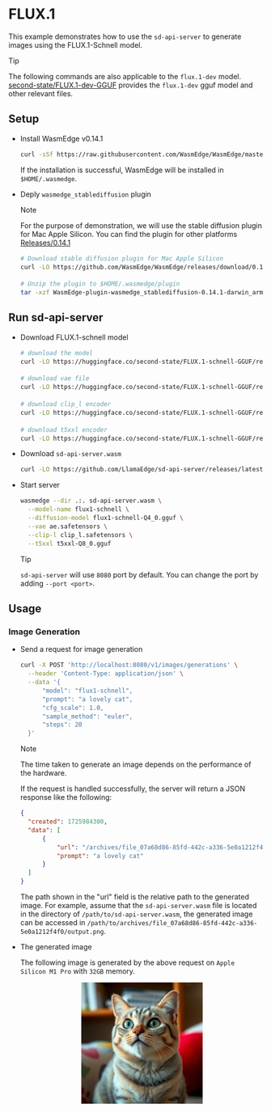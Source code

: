 # FLUX.1

This example demonstrates how to use the `sd-api-server` to generate images using the FLUX.1-Schnell model.

> [!TIP]
> The following commands are also applicable to the `flux.1-dev` model. [second-state/FLUX.1-dev-GGUF](https://huggingface.co/second-state/FLUX.1-dev-GGUF) provides the `flux.1-dev` gguf model and other relevant files.

## Setup

- Install WasmEdge v0.14.1

  ```bash
  curl -sSf https://raw.githubusercontent.com/WasmEdge/WasmEdge/master/utils/install_v2.sh | bash -s -- -v 0.14.1
  ```

  If the installation is successful, WasmEdge will be installed in `$HOME/.wasmedge`.

- Deply `wasmedge_stablediffusion` plugin

  > [!NOTE]
  > For the purpose of demonstration, we will use the stable diffusion plugin for Mac Apple Silicon. You can find the plugin for other platforms [Releases/0.14.1](https://github.com/WasmEdge/WasmEdge/releases/tag/0.14.1)

  ```bash
  # Download stable diffusion plugin for Mac Apple Silicon
  curl -LO https://github.com/WasmEdge/WasmEdge/releases/download/0.14.1/WasmEdge-plugin-wasmedge_stablediffusion-0.14.1-darwin_arm64.tar.gz

  # Unzip the plugin to $HOME/.wasmedge/plugin
  tar -xzf WasmEdge-plugin-wasmedge_stablediffusion-0.14.1-darwin_arm64.tar.gz -C $HOME/.wasmedge/plugin
  ```

## Run sd-api-server

- Download FLUX.1-schnell model

  ```bash
  # download the model
  curl -LO https://huggingface.co/second-state/FLUX.1-schnell-GGUF/resolve/main/flux1-schnell-Q4_0.gguf

  # download vae file
  curl -LO https://huggingface.co/second-state/FLUX.1-schnell-GGUF/resolve/main/ae.safetensors

  # download clip_l encoder
  curl -LO https://huggingface.co/second-state/FLUX.1-schnell-GGUF/resolve/main/clip_l.safetensors

  # download t5xxl encoder
  curl -LO https://huggingface.co/second-state/FLUX.1-schnell-GGUF/resolve/main/t5xxl-Q8_0.gguf
  ```

- Download `sd-api-server.wasm`

  ```bash
  curl -LO https://github.com/LlamaEdge/sd-api-server/releases/latest/download/sd-api-server.wasm
  ```

- Start server

  ```bash
  wasmedge --dir .:. sd-api-server.wasm \
    --model-name flux1-schnell \
    --diffusion-model flux1-schnell-Q4_0.gguf \
    --vae ae.safetensors \
    --clip-l clip_l.safetensors \
    --t5xxl t5xxl-Q8_0.gguf
  ```

  > [!TIP]
  > `sd-api-server` will use `8080` port by default. You can change the port by adding `--port <port>`.

## Usage

### Image Generation

- Send a request for image generation

  ```bash
  curl -X POST 'http://localhost:8080/v1/images/generations' \
    --header 'Content-Type: application/json' \
    --data '{
        "model": "flux1-schnell",
        "prompt": "a lovely cat",
        "cfg_scale": 1.0,
        "sample_method": "euler",
        "steps": 20
    }'
  ```

  > [!NOTE]
  > The time taken to generate an image depends on the performance of the hardware.

  If the request is handled successfully, the server will return a JSON response like the following:

  ```json
  {
    "created": 1725984300,
    "data": [
        {
            "url": "/archives/file_07a68d86-85fd-442c-a336-5e0a1212f4f0/output.png",
            "prompt": "a lovely cat"
        }
    ]
  }
  ```

  The path shown in the "url" field is the relative path to the generated image. For example, assume that the `sd-api-server.wasm` file is located in the directory of `/path/to/sd-api-server.wasm`, the generated image can be accessed in `/path/to/archives/file_07a68d86-85fd-442c-a336-5e0a1212f4f0/output.png`.

- The generated image

  The following image is generated by the above request on `Apple Silicon M1 Pro` with `32GB` memory.

  <div align=center>
  <img src="../image/cat_flux.png" alt="A cute baby sea otter with blue eyes" width="50%" />
  </div>
